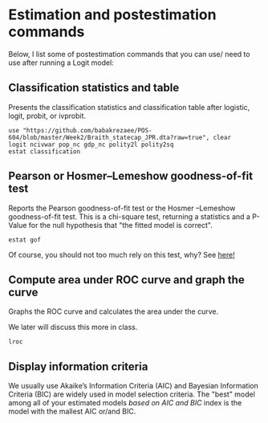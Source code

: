 
# Estimation and postestimation commands

Below, I list some of postestimation commands that you can use/ need to use after running a Logit model:

## Classification statistics and table
Presents the classification statistics and classification table after logistic,
logit, probit, or ivprobit.
```
use "https://github.com/babakrezaee/POS-604/blob/master/Week2/Braith_statecap_JPR.dta?raw=true", clear
logit ncivwar pop_nc gdp_nc polity2l polity2sq
estat classification

```

## Pearson or Hosmer–Lemeshow goodness-of-fit test
Reports the Pearson goodness-of-fit test or the Hosmer –Lemeshow goodness-of-fit test.
This is a chi-square test, returning a statistics and a P-Value for the null hypothesis that "the fitted model is correct". 

```
estat gof
```
Of course, you should not too much rely on this test, why? See [here!](https://statisticalhorizons.com/hosmer-lemeshow) 


## Compute area under ROC curve and graph the curve
Graphs the ROC curve and calculates the area under the curve.

We later will discuss this more in class.

```
lroc
```

## Display information criteria

We usually use Akaike’s Information Criteria (AIC) and  Bayesian Information Criteria (BIC) are widely used in model selection criteria.
The "best" model among all of your estimated models *based on AIC and BIC* index is the model with the mallest AIC or/and BIC.


